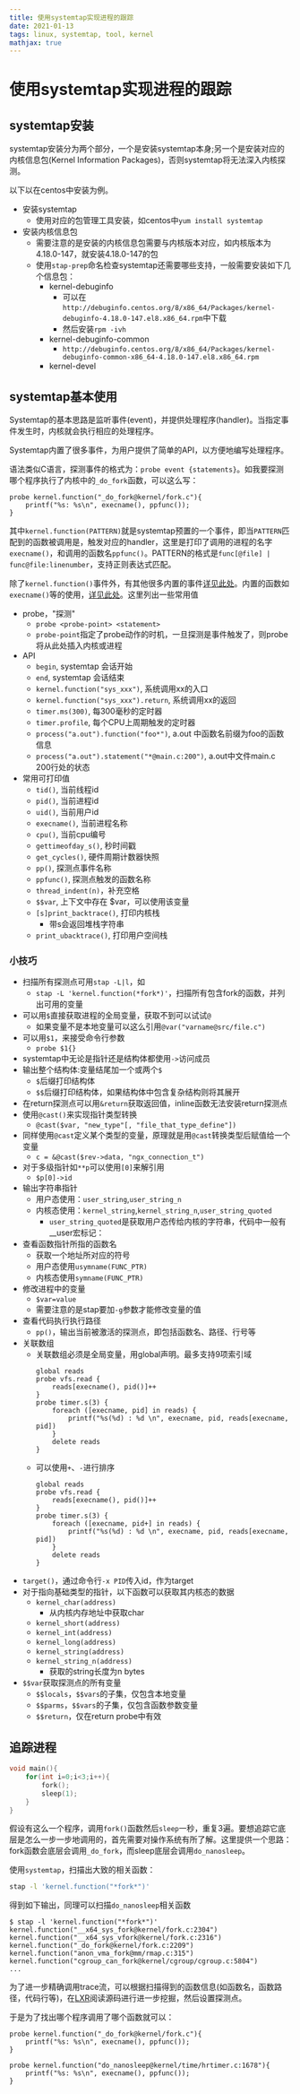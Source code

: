 ```yaml
---
title: 使用systemtap实现进程的跟踪
date: 2021-01-13
tags: linux, systemtap, tool, kernel
mathjax: true
---
```


# 使用systemtap实现进程的跟踪

## systemtap安装

systemtap安装分为两个部分，一个是安装systemtap本身;另一个是安装对应的内核信息包(Kernel Information Packages)，否则systemtap将无法深入内核探测。

以下以在centos中安装为例。

- 安装systemtap
    * 使用对应的包管理工具安装，如centos中`yum install systemtap`
- 安装内核信息包
    * 需要注意的是安装的内核信息包需要与内核版本对应，如内核版本为4.18.0-147，就安装4.18.0-147的包
    * 使用`stap-prep`命名检查systemtap还需要哪些支持，一般需要安装如下几个信息包：
        + kernel-debuginfo
            * 可以在`http://debuginfo.centos.org/8/x86_64/Packages/kernel-debuginfo-4.18.0-147.el8.x86_64.rpm`中下载
            * 然后安装`rpm -ivh`
        + kernel-debuginfo-common
            + `http://debuginfo.centos.org/8/x86_64/Packages/kernel-debuginfo-common-x86_64-4.18.0-147.el8.x86_64.rpm`
        + kernel-devel


## systemtap基本使用

Systemtap的基本思路是监听事件(event)，并提供处理程序(handler)。当指定事件发生时，内核就会执行相应的处理程序。

Systemtap内置了很多事件，为用户提供了简单的API，以方便地编写处理程序。

语法类似C语言，探测事件的格式为：`probe event {statements}`。如我要探测哪个程序执行了内核中的`_do_fork`函数，可以这么写：

```stp
probe kernel.function("_do_fork@kernel/fork.c"){
    printf("%s: %s\n", execname(), ppfunc());
}
```

其中`kernel.function(PATTERN)`就是systemtap预置的一个事件，即当`PATTERN`匹配到的函数被调用是，触发对应的handler，这里是打印了调用的进程的名字`execname()`，和调用的函数名`ppfunc()`。PATTERN的格式是`func[@file] | func@file:linenumber`，支持正则表达式匹配。

除了`kernel.function()`事件外，有其他很多内置的事件[详见此处](https://sourceware.org/systemtap/SystemTap_Beginners_Guide/scripts.html#systemtapscript-events)。内置的函数如`execname()`等的使用，[详见此处](https://sourceware.org/systemtap/SystemTap_Beginners_Guide/systemtapscript-handler.html#syscall-open)。这里列出一些常用值

- probe，"探测"
    * `probe <probe-point> <statement>`
    * `probe-point`指定了probe动作的时机，一旦探测是事件触发了，则probe将从此处插入内核或进程
- API
    * `begin`, systemtap 会话开始
    * `end`, systemtap 会话结束
    * `kernel.function("sys_xxx")`, 系统调用xx的入口
    * `kernel.function("sys_xxx").return`, 系统调用xx的返回
    * `timer.ms(300)`, 每300毫秒的定时器
    * `timer.profile`, 每个CPU上周期触发的定时器
    * `process("a.out").function("foo*")`, a.out 中函数名前缀为foo的函数信息
    * `process("a.out").statement("*@main.c:200")`, a.out中文件main.c 200行处的状态
- 常用可打印值
    * `tid()`, 当前线程id
    * `pid()`, 当前进程id
    * `uid()`, 当前用户id
    * `execname()`, 当前进程名称
    * `cpu()`, 当前cpu编号
    * `gettimeofday_s()`, 秒时间戳
    * `get_cycles()`, 硬件周期计数器快照
    * `pp()`, 探测点事件名称
    * `ppfunc()`, 探测点触发的函数名称
    * `thread_indent(n)`，补充空格
    * `$$var`, 上下文中存在 $var，可以使用该变量
    * `[s]print_backtrace()`, 打印内核栈
        + 带s会返回堆栈字符串
    * `print_ubacktrace()`, 打印用户空间栈


### 小技巧

- 扫描所有探测点可用`stap -L|l`，如
    * `stap -L 'kernel.function(*fork*)'`，扫描所有包含fork的函数，并列出可用的变量
- 可以用`$`直接获取进程的全局变量，获取不到可以试试`@`
    * 如果变量不是本地变量可以这么引用`@var("varname@src/file.c")`
- 可以用`$1`，来接受命令行参数
    * `probe $1{}`
- systemtap中无论是指针还是结构体都使用`->`访问成员
- 输出整个结构体:变量结尾加一个或两个`$`
    * `$`后缀打印结构体
    * `$$`后缀打印结构体，如果结构体中包含复杂结构则将其展开
- 在return探测点可以用`&return`获取返回值，inline函数无法安装return探测点
- 使用`@cast()`来实现指针类型转换
    * `@cast($var, "new_type"[, "file_that_type_define"])`
- 同样使用`@cast`定义某个类型的变量，原理就是用`@cast`转换类型后赋值给一个变量
    * `c = &@cast($rev->data, "ngx_connection_t")`
- 对于多级指针如`**p`可以使用`[0]`来解引用
    * `$p[0]->id`
- 输出字符串指针
    * 用户态使用：`user_string`,`user_string_n`
    * 内核态使用：`kernel_string`,`kernel_string_n`,`user_string_quoted`
        + `user_string_quoted`是获取用户态传给内核的字符串，代码中一般有__user宏标记：
- 查看函数指针所指的函数名
    * 获取一个地址所对应的符号
    * 用户态使用`usymname(FUNC_PTR)`
    * 内核态使用`symname(FUNC_PTR)`
- 修改进程中的变量
    * `$var=value`
    * 需要注意的是stap要加`-g`参数才能修改变量的值
- 查看代码执行执行路径
    * `pp()`，输出当前被激活的探测点，即包括函数名、路径、行号等
- 关联数组
    * 关联数组必须是全局变量，用global声明。最多支持9项索引域
        ```stp
        global reads
        probe vfs.read {
            reads[execname(), pid()]++
        }
        probe timer.s(3) {
            foreach ([execname, pid] in reads) {
                printf("%s(%d) : %d \n", execname, pid, reads[execname, pid])
            }
            delete reads
        }
        ```
    * 可以使用`+`、`-`进行排序
        ```stp
        global reads
        probe vfs.read {
            reads[execname(), pid()]++
        }
        probe timer.s(3) {
            foreach ([execname, pid+] in reads) {
                printf("%s(%d) : %d \n", execname, pid, reads[execname, pid])
            }
            delete reads
        }
        ```
- `target()`，通过命令行`-x PID`传入id，作为target
- 对于指向基础类型的指针，以下函数可以获取其内核态的数据
    * `kernel_char(address)`
        + 从内核内存地址中获取char
    * `kernel_short(address)`
    * `kernel_int(address)`
    * `kernel_long(address)`
    * `kernel_string(address)`
    * `kernel_string_n(address)`
        + 获取的string长度为n bytes
- `$$var`获取探测点的所有变量
    * `$$locals`，`$$vars`的子集，仅包含本地变量
    * `$$parms`，`$$vars`的子集，仅包含函数参数变量
    * `$$return`，仅在return probe中有效


## 追踪进程

```c
void main(){
    for(int i=0;i<3;i++){
        fork();
        sleep(1);
    }
}
```

假设有这么一个程序，调用`fork()`函数然后`sleep`一秒，重复3遍。要想追踪它底层是怎么一步一步地调用的，首先需要对操作系统有所了解。这里提供一个思路：fork函数会底层会调用`_do_fork`，而sleep底层会调用`do_nanosleep`。

使用`systemtap`，扫描出大致的相关函数：

```sh
stap -l 'kernel.function("*fork*")'
```

得到如下输出，同理可以扫描`do_nanosleep`相关函数

```
$ stap -l 'kernel.function("*fork*")' 
kernel.function("__x64_sys_fork@kernel/fork.c:2304") 
kernel.function("__x64_sys_vfork@kernel/fork.c:2316") 
kernel.function("_do_fork@kernel/fork.c:2209") 
kernel.function("anon_vma_fork@mm/rmap.c:315") 
kernel.function("cgroup_can_fork@kernel/cgroup/cgroup.c:5804") 
...
```

为了进一步精确调用trace流，可以根据扫描得到的函数信息(如函数名，函数路径，代码行等)，在[LXR](https://lxr.missinglinkelectronics.com/linux)阅读源码进行进一步挖掘，然后设置探测点。

于是为了找出哪个程序调用了哪个函数就可以：

```stp
probe kernel.function("_do_fork@kernel/fork.c"){
    printf("%s: %s\n", execname(), ppfunc());
}

probe kernel.function("do_nanosleep@kernel/time/hrtimer.c:1678"){
    printf("%s: %s\n", execname(), ppfunc());
}
```


